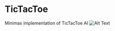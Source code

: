# TicTacToe
Minimax implementation of TicTacToe AI
![Alt Text](https://media.giphy.com/media/AZVfhipHaDq1IAdpPZ/giphy.gif)
